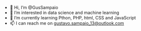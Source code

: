 - 👋 Hi, I’m @GusSampaio
- 👀 I’m interested in data science and machine learning
- 🌱 I’m currently learning Pthon, PHP, html, CSS and JavaScript
- 📫 I can reach me on gustavo.sampaio_13@outlook.com

<!---
GusSampaio/GusSampaio is a ✨ special ✨ repository because its `README.md` (this file) appears on your GitHub profile.
You can click the Preview link to take a look at your changes.
--->
